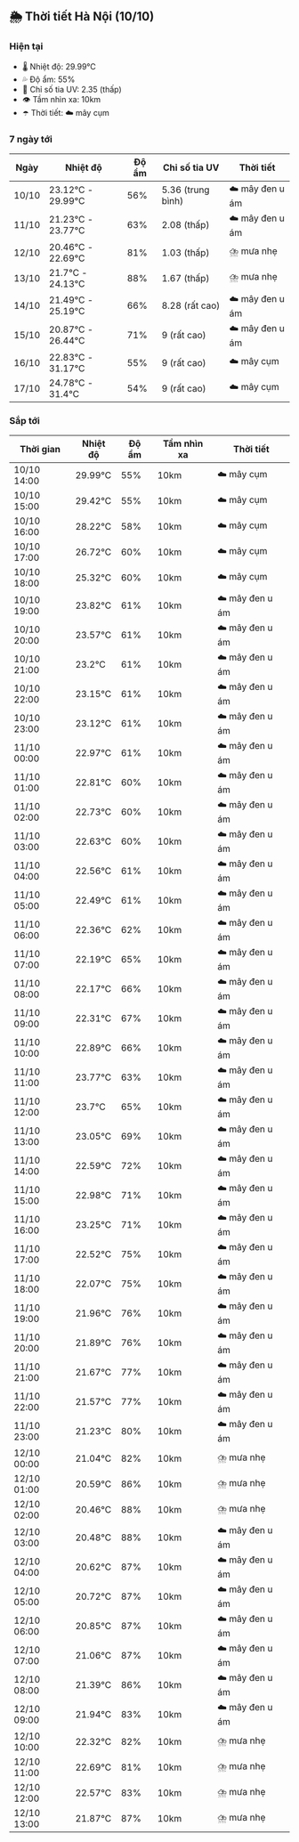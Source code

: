 ## 🌦️ Thời tiết Hà Nội (10/10)

### Hiện tại

- 🌡️ Nhiệt độ: 29.99℃
- 💦 Độ ẩm: 55%
- 🌟 Chỉ số tia UV: 2.35 (thấp)
- 👁️ Tầm nhìn xa: 10km
- ☂️ Thời tiết: ☁️ mây cụm

### 7 ngày tới

| Ngày | Nhiệt độ | Độ ẩm | Chỉ số tia UV | Thời tiết |
| --- | --- | --- | --- | --- |
| 10/10 | 23.12℃ - 29.99℃ | 56% | 5.36 (trung bình) | ☁️ mây đen u ám |
| 11/10 | 21.23℃ - 23.77℃ | 63% | 2.08 (thấp) | ☁️ mây đen u ám |
| 12/10 | 20.46℃ - 22.69℃ | 81% | 1.03 (thấp) | ⛈️ mưa nhẹ |
| 13/10 | 21.7℃ - 24.13℃ | 88% | 1.67 (thấp) | ⛈️ mưa nhẹ |
| 14/10 | 21.49℃ - 25.19℃ | 66% | 8.28 (rất cao) | ☁️ mây đen u ám |
| 15/10 | 20.87℃ - 26.44℃ | 71% | 9 (rất cao) | ☁️ mây đen u ám |
| 16/10 | 22.83℃ - 31.17℃ | 55% | 9 (rất cao) | ☁️ mây cụm |
| 17/10 | 24.78℃ - 31.4℃ | 54% | 9 (rất cao) | ☁️ mây cụm |

### Sắp tới

| Thời gian | Nhiệt độ | Độ ẩm | Tầm nhìn xa | Thời tiết |
| --- | --- | --- | --- | --- |
| 10/10 14:00 | 29.99℃ | 55% | 10km | ☁️ mây cụm |
| 10/10 15:00 | 29.42℃ | 55% | 10km | ☁️ mây cụm |
| 10/10 16:00 | 28.22℃ | 58% | 10km | ☁️ mây cụm |
| 10/10 17:00 | 26.72℃ | 60% | 10km | ☁️ mây cụm |
| 10/10 18:00 | 25.32℃ | 60% | 10km | ☁️ mây cụm |
| 10/10 19:00 | 23.82℃ | 61% | 10km | ☁️ mây đen u ám |
| 10/10 20:00 | 23.57℃ | 61% | 10km | ☁️ mây đen u ám |
| 10/10 21:00 | 23.2℃ | 61% | 10km | ☁️ mây đen u ám |
| 10/10 22:00 | 23.15℃ | 61% | 10km | ☁️ mây đen u ám |
| 10/10 23:00 | 23.12℃ | 61% | 10km | ☁️ mây đen u ám |
| 11/10 00:00 | 22.97℃ | 61% | 10km | ☁️ mây đen u ám |
| 11/10 01:00 | 22.81℃ | 60% | 10km | ☁️ mây đen u ám |
| 11/10 02:00 | 22.73℃ | 60% | 10km | ☁️ mây đen u ám |
| 11/10 03:00 | 22.63℃ | 60% | 10km | ☁️ mây đen u ám |
| 11/10 04:00 | 22.56℃ | 61% | 10km | ☁️ mây đen u ám |
| 11/10 05:00 | 22.49℃ | 61% | 10km | ☁️ mây đen u ám |
| 11/10 06:00 | 22.36℃ | 62% | 10km | ☁️ mây đen u ám |
| 11/10 07:00 | 22.19℃ | 65% | 10km | ☁️ mây đen u ám |
| 11/10 08:00 | 22.17℃ | 66% | 10km | ☁️ mây đen u ám |
| 11/10 09:00 | 22.31℃ | 67% | 10km | ☁️ mây đen u ám |
| 11/10 10:00 | 22.89℃ | 66% | 10km | ☁️ mây đen u ám |
| 11/10 11:00 | 23.77℃ | 63% | 10km | ☁️ mây đen u ám |
| 11/10 12:00 | 23.7℃ | 65% | 10km | ☁️ mây đen u ám |
| 11/10 13:00 | 23.05℃ | 69% | 10km | ☁️ mây đen u ám |
| 11/10 14:00 | 22.59℃ | 72% | 10km | ☁️ mây đen u ám |
| 11/10 15:00 | 22.98℃ | 71% | 10km | ☁️ mây đen u ám |
| 11/10 16:00 | 23.25℃ | 71% | 10km | ☁️ mây đen u ám |
| 11/10 17:00 | 22.52℃ | 75% | 10km | ☁️ mây đen u ám |
| 11/10 18:00 | 22.07℃ | 75% | 10km | ☁️ mây đen u ám |
| 11/10 19:00 | 21.96℃ | 76% | 10km | ☁️ mây đen u ám |
| 11/10 20:00 | 21.89℃ | 76% | 10km | ☁️ mây đen u ám |
| 11/10 21:00 | 21.67℃ | 77% | 10km | ☁️ mây đen u ám |
| 11/10 22:00 | 21.57℃ | 77% | 10km | ☁️ mây đen u ám |
| 11/10 23:00 | 21.23℃ | 80% | 10km | ☁️ mây đen u ám |
| 12/10 00:00 | 21.04℃ | 82% | 10km | ⛈️ mưa nhẹ |
| 12/10 01:00 | 20.59℃ | 86% | 10km | ⛈️ mưa nhẹ |
| 12/10 02:00 | 20.46℃ | 88% | 10km | ⛈️ mưa nhẹ |
| 12/10 03:00 | 20.48℃ | 88% | 10km | ☁️ mây đen u ám |
| 12/10 04:00 | 20.62℃ | 87% | 10km | ☁️ mây đen u ám |
| 12/10 05:00 | 20.72℃ | 87% | 10km | ☁️ mây đen u ám |
| 12/10 06:00 | 20.85℃ | 87% | 10km | ☁️ mây đen u ám |
| 12/10 07:00 | 21.06℃ | 87% | 10km | ☁️ mây đen u ám |
| 12/10 08:00 | 21.39℃ | 86% | 10km | ☁️ mây đen u ám |
| 12/10 09:00 | 21.94℃ | 83% | 10km | ☁️ mây đen u ám |
| 12/10 10:00 | 22.32℃ | 82% | 10km | ⛈️ mưa nhẹ |
| 12/10 11:00 | 22.69℃ | 81% | 10km | ⛈️ mưa nhẹ |
| 12/10 12:00 | 22.57℃ | 83% | 10km | ⛈️ mưa nhẹ |
| 12/10 13:00 | 21.87℃ | 87% | 10km | ⛈️ mưa nhẹ |
